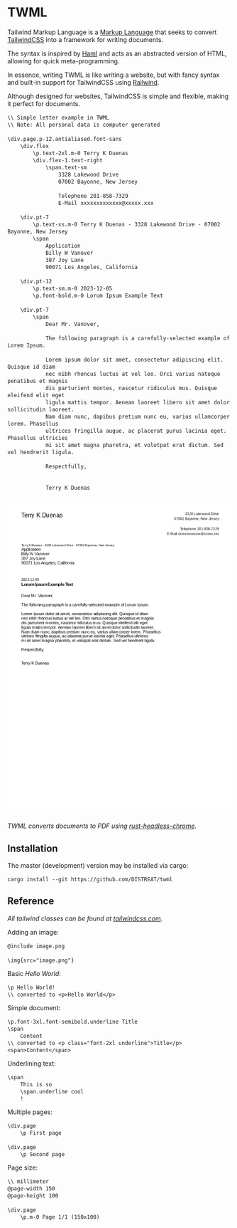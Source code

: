 # TWML

Tailwind Markup Language is a [Markup Language](https://en.wikipedia.org/wiki/Markup_language)
that seeks to convert [TailwindCSS](https://tailwindcss.com/) into a framework for writing documents.

The syntax is inspired by [Haml](https://haml.info/) and acts as an abstracted version of HTML,
allowing for quick meta-programming.

In essence, writing TWML is like writing a website, but with fancy syntax and built-in support for TailwindCSS
using [Railwind](https://github.com/pintariching/railwind).

Although designed for websites, TailwindCSS is simple and flexible, making it perfect for documents.

```
\\ Simple letter example in TWML
\\ Note: All personal data is computer generated

\div.page.p-12.antialiased.font-sans
    \div.flex
        \p.text-2xl.m-0 Terry K Duenas
        \div.flex-1.text-right
            \span.text-sm
                3328 Lakewood Drive
                07002 Bayonne, New Jersey

                Telephone 201-858-7329
                E-Mail xxxxxxxxxxxxx@xxxxx.xxx

    \div.pt-7
        \p.text-xs.m-0 Terry K Duenas - 3328 Lakewood Drive - 07002 Bayonne, New Jersey
        \span
            Application
            Billy W Vanover
            387 Joy Lane
            90071 Los Angeles, California

    \div.pt-12
        \p.text-sm.m-0 2023-12-05
        \p.font-bold.m-0 Lorum Ipsum Example Text

    \div.pt-7
        \span
            Dear Mr. Vanover,

            The following paragraph is a carefully-selected example of Lorem Ipsum.

            Lorem ipsum dolor sit amet, consectetur adipiscing elit. Quisque id diam
            nec nibh rhoncus luctus at vel leo. Orci varius natoque penatibus et magnis
            dis parturient montes, nascetur ridiculus mus. Quisque eleifend elit eget
            ligula mattis tempor. Aenean laoreet libero sit amet dolor sollicitudin laoreet.
            Nam diam nunc, dapibus pretium nunc eu, varius ullamcorper lorem. Phasellus
            ultrices fringilla augue, ac placerat purus lacinia eget. Phasellus ultricies
            mi sit amet magna pharetra, et volutpat erat dictum. Sed vel hendrerit ligula.

            Respectfully,


            Terry K Duenas
```

![Example Image](docs/example.png)

_TWML converts documents to PDF using [rust-headless-chrome](https://github.com/rust-headless-chrome/rust-headless-chrome)._

## Installation

The master (development) version may be installed via cargo:

```
cargo install --git https://github.com/DISTREAT/twml
```

## Reference

_All tailwind classes can be found at [tailwindcss.com](https://tailwindcss.com/docs)._

Adding an image:

```
@include image.png

\img{src="image.png"}
```

Basic _Hello World_:

```
\p Hello World!
\\ converted to <p>Hello World</p>
```

Simple document:

```
\p.font-3xl.font-semibold.underline Title
\span
    Content
\\ converted to <p class="font-2xl underline">Title</p><span>Content</span>
```

Underlining text:

```
\span
    This is so
    \span.underline cool
    !
```

Multiple pages:

```
\div.page
    \p First page

\div.page
    \p Second page
```

Page size:

```
\\ millimeter
@page-width 150
@page-height 100

\div.page
    \p.m-0 Page 1/1 (150x100)
```
